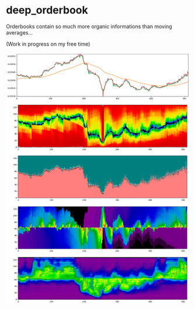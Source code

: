 # deep_orderbook
Orderbooks contain so much more organic informations than moving averages... 


(Work in progress on my free time)


![books](https://raw.githubusercontent.com/gQuantCoder/deep_orderbook/master/images/01.png?raw=true "Orderbooks and alpha")
